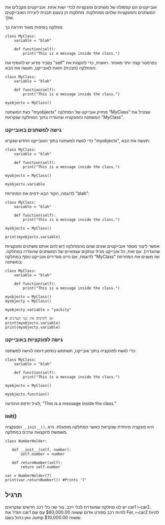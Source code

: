 אובייקטים הם קפסולה של משתנים ופונקציות לכדי ישות אחת. אובייקטים מקבלים את המשתנים והפונקציות שלהם ממחלקות. מחלקות הן בעצם תבנית ליצירת האובייקטים שלך.

מחלקה בסיסית מאוד תיראה כך:

    class MyClass:
        variable = "blah"

        def function(self):
            print("This is a message inside the class.")

נסביר מדוע יש להוסיף את "self" כפרמטר קצת יותר מאוחר. ראשית, כדי להקצות את המחלקה (תבנית) הזאת לאובייקט, תעשה את הבא:

    class MyClass:
        variable = "blah"

        def function(self):
            print("This is a message inside the class.")

    myobjectx = MyClass()

כעת המשתנה "myobjectx" מחזיק אובייקט של המחלקה "MyClass" שמכיל את המשתנה והפונקציה שהוגדרו בתוך המחלקה שנקראת "MyClass".

### גישה למשתנים באובייקט

כדי לגשת למשתנה בתוך האובייקט החדש שנקרא "myobjectx", תעשה את הבא:

    class MyClass:
        variable = "blah"

        def function(self):
            print("This is a message inside the class.")

    myobjectx = MyClass()

    myobjectx.variable

לדוגמה, הקוד הבא ידפיס את המחרוזת "blah":

    class MyClass:
        variable = "blah"

        def function(self):
            print("This is a message inside the class.")

    myobjectx = MyClass()

    print(myobjectx.variable)

אפשר ליצור מספר אובייקטים שונים שהם מהמחלקה (יש להם אותם משתנים ופונקציות שהוגדרו). עם זאת, כל אובייקט מכיל עותקים עצמאיים של המשתנים שהוגדרו במחלקה. לדוגמה, אם היינו מגדירים אובייקט נוסף במחלקה "MyClass" ואז משנים את המחרוזת במשתנה:

    class MyClass:
        variable = "blah"

        def function(self):
            print("This is a message inside the class.")

    myobjectx = MyClass()
    myobjecty = MyClass()

    myobjecty.variable = "yackity"

    # ואז להדפיס את שני הערכים
    print(myobjectx.variable)
    print(myobjecty.variable)

### גישה לפונקציות באובייקט

כדי לגשת לפונקציה בתוך אובייקט, תשתמש בסימון דומה לגישה למשתנה:

    class MyClass:
        variable = "blah"

        def function(self):
            print("This is a message inside the class.")

    myobjectx = MyClass()

    myobjectx.function()

לעיל יודפס ההודעה, "This is a message inside the class."

### __init__()

הפונקציה `__init__()`, היא פונקציה מיוחדת שנקראת כאשר המחלקה מופעלת.
היא משמשת להקצאת ערכים במחלקה.

    class NumberHolder:
       
       def __init__(self, number):
           self.number = number
           
       def returnNumber(self):
           return self.number

    var = NumberHolder(7)
    print(var.returnNumber()) #Prints '7'
    
תרגיל
--------

יש לנו מחלקה שמוגדרת לכלי רכב. צור שני כלי רכב חדשים שנקראים car1 ו-car2.
הגדר את car1 להיות רכב ספורט אדום ששווה $60,000.00 עם שם Fer, 
ו-car2 להיות וואן כחול בשם Jump ששווה $10,000.00.
